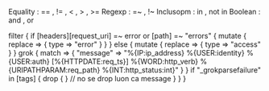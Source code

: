 Equality :  == , != , < , > , >=
Regexp :  =~  ,  !~
Inclusopm   :  in , not in
Boolean  :  and , or


filter {
  if [headers][request_uri] =~ error or [path] =~ "errors" {
    mutate {
        replace => { type => "error" }
    }
  } else {
    mutate {
        replace => { type => "access" }
    }
    grok {
      match => { "message" => "%{IP:ip_address} %{USER:identity} %{USER:auth} \[%{HTTPDATE:req_ts}\] %{WORD:http_verb} %{URIPATHPARAM:req_path} %{INT:http_status:int}" }
    } 
    if "_grokparsefailure" in [tags] {
        drop { }   // no se drop luon ca message
    }
  }
}
